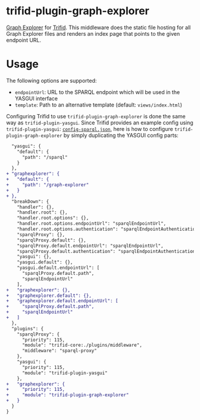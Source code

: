# trifid-plugin-graph-explorer

[Graph Explorer](https://github.com/zazuko/graph-explorer) for [Trifid](https://github.com/zazuko/trifid).
This middleware does the static file hosting for all Graph Explorer files and renders an index page that points to the given endpoint URL.
 
# Usage

The following options are supported:

- `endpointUrl`: URL to the SPARQL endpoint which will be used in the YASGUI interface
- `template`: Path to an alternative template (default: `views/index.html`)

Configuring Trifid to use `trifid-plugin-graph-explorer` is done the same way as `trifid-plugin-yasgui`.
Since Trifid provides an example config using `trifid-plugin-yasgui`:
[`config-sparql.json`](https://github.com/zazuko/trifid/blob/1946e324c5a8340b6de5526fae5344e79aa024f2/config-sparql.json),
here is how to configure `trifid-plugin-graph-explorer` by simply duplicating the YASGUI config parts:

```diff
  "yasgui": {
    "default": {
      "path": "/sparql"
    }
  },
+ "graphexplorer": {
+   "default": {
+     "path": "/graph-explorer"
+   }
+ },
  "breakDown": {
    "handler": {},
    "handler.root": {},
    "handler.root.options": {},
    "handler.root.options.endpointUrl": "sparqlEndpointUrl",
    "handler.root.options.authentication": "sparqlEndpointAuthentication",
    "sparqlProxy": {},
    "sparqlProxy.default": {},
    "sparqlProxy.default.endpointUrl": "sparqlEndpointUrl",
    "sparqlProxy.default.authentication": "sparqlEndpointAuthentication",
    "yasgui": {},
    "yasgui.default": {},
    "yasgui.default.endpointUrl": [
      "sparqlProxy.default.path",
      "sparqlEndpointUrl"
    ],
+   "graphexplorer": {},
+   "graphexplorer.default": {},
+   "graphexplorer.default.endpointUrl": [
+     "sparqlProxy.default.path",
+     "sparqlEndpointUrl"
+   ]
  },
  "plugins": {
    "sparqlProxy": {
      "priority": 115,
      "module": "trifid-core:./plugins/middleware",
      "middleware": "sparql-proxy"
    },
    "yasgui": {
      "priority": 115,
      "module": "trifid-plugin-yasgui"
    },
+   "graphexplorer": {
+     "priority": 115,
+     "module": "trifid-plugin-graph-explorer"
+   }
  }
}
```

